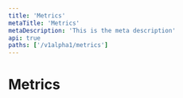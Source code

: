 ```yaml
---
title: 'Metrics'
metaTitle: 'Metrics'
metaDescription: 'This is the meta description'
api: true
paths: ['/v1alpha1/metrics']
---
```


# Metrics
